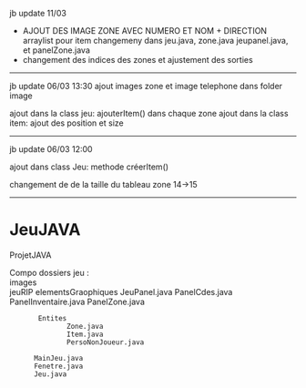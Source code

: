 jb update 11/03

+ AJOUT DES IMAGE ZONE AVEC NUMERO ET NOM + DIRECTION
arraylist pour item
changemeny dans jeu.java, zone.java jeupanel.java, et panelZone.java
+ changement des indices des zones et ajustement des sorties

---------------------------------------------------
jb update 06/03 13:30
ajout images zone et image telephone dans folder image

ajout dans la class jeu: ajouterItem() dans chaque zone
ajout dans la class item: ajout des position et size



-----------------------
jb update 06/03 12:00

ajout dans class Jeu:
methode créerItem()

changement de de la taille du tableau zone 14->15

-------------------------------------------
# JeuJAVA
ProjetJAVA
   
   
   
Compo dossiers jeu :   
    images      
    jeuRIP
           elementsGraophiques
                  JeuPanel.java
                  PanelCdes.java
                  PanelInventaire.java
                  PanelZone.java

           Entites
                  Zone.java
                  Item.java
                  PersoNonJoueur.java

          MainJeu.java 
          Fenetre.java
          Jeu.java
